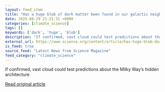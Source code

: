 ```yaml
---
layout: feed_item
title: "Has a huge blob of dark matter been found in our galactic neighborhood?"
date: 2025-08-29 21:21:51 +0000
categories: [climate_science]
tags: []
keywords: ['dark', 'huge', 'blob']
description: "If confirmed, vast cloud could test predictions about the Milky Way’s hidden architecture"
external_url: https://www.science.org/content/article/has-huge-blob-dark-matter-been-found-our-galactic-neighborhood
is_feed: true
source_feed: "Latest News from Science Magazine"
feed_category: "climate_science"
---
```


If confirmed, vast cloud could test predictions about the Milky Way’s hidden architecture

[Read original article](https://www.science.org/content/article/has-huge-blob-dark-matter-been-found-our-galactic-neighborhood)
